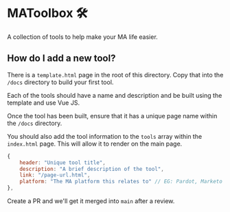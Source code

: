 # MAToolbox 🛠️

A collection of tools to help make your MA life easier.

## How do I add a new tool?

There is a `template.html` page in the root of this directory. Copy that into the `/docs` directory to build your first tool.

Each of the tools should have a name and description and be built using the template and use Vue JS.

Once the tool has been built, ensure that it has a unique page name within the `/docs` directory.

You should also add the tool information to the `tools` array within the `index.html` page. This will allow it to render on the main page.

```js
{
    header: "Unique tool title",
    description: "A brief description of the tool",
    link: "/page-url.html",
    platform: "The MA platform this relates to" // EG: Pardot, Marketo
},
```

Create a PR and we'll get it merged into `main` after a review.